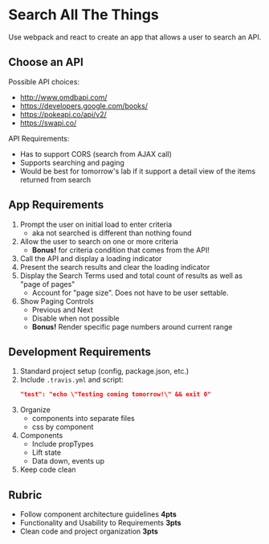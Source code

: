 Search All The Things
===

Use webpack and react to create an app that allows a user to search an API.

## Choose an API

Possible API choices:
* http://www.omdbapi.com/
* https://developers.google.com/books/
* https://pokeapi.co/api/v2/
* https://swapi.co/

API Requirements:
* Has to support CORS (search from AJAX call)
* Supports searching and paging
* Would be best for tomorrow's lab if it support a detail view of the items returned from search

## App Requirements

1. Prompt the user on initial load to enter criteria
    - aka not searched is different than nothing found
1. Allow the user to search on one or more criteria
    - **Bonus!** for criteria condition that comes from the API!
1. Call the API and display a loading indicator
1. Present the search results and clear the loading indicator
1. Display the Search Terms used and total count of results as well as "page of pages"
    - Account for "page size". Does not have to be user settable.
1. Show Paging Controls
    - Previous and Next
    - Disable when not possible
    - **Bonus!** Render specific page numbers around current range
    
## Development Requirements

1. Standard project setup (config, package.json, etc.)
1. Include `.travis.yml` and script:
    ```json
    "test": "echo \"Testing coming tomorrow!\" && exit 0"
    ```
1. Organize 
    - components into separate files
    - css by component
1. Components
    - Include propTypes
    - Lift state
    - Data down, events up
1. Keep code clean

## Rubric

* Follow component architecture guidelines **4pts**
* Functionality and Usability to Requirements **3pts**
* Clean code and project organization **3pts**
